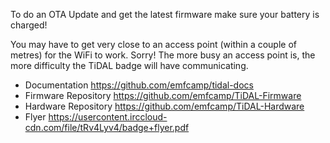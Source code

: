 To do an OTA Update and get the latest firmware make sure your battery
is charged!

You may have to get very close to an access point (within a couple of
metres) for the WiFi to work. Sorry! The more busy an access point is,
the more difficulty the TiDAL badge will have communicating.

- Documentation <https://github.com/emfcamp/tidal-docs>
- Firmware Repository <https://github.com/emfcamp/TiDAL-Firmware>
- Hardware Repository <https://github.com/emfcamp/TiDAL-Hardware>
- Flyer
  <https://usercontent.irccloud-cdn.com/file/tRv4Lyv4/badge+flyer.pdf>